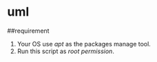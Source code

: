 # uml
##requirement
1. Your OS use *apt* as the packages manage tool.
2. Run this script as *root permission*.
